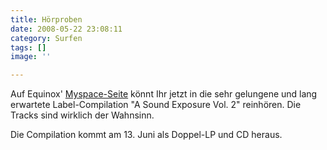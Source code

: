 ```yaml
---
title: Hörproben
date: 2008-05-22 23:08:11
category: Surfen
tags: []
image: ''

---
```


Auf Equinox' [Myspace-Seite](http://www.myspace.com/equinoxrecords) könnt Ihr jetzt in die sehr gelungene und lang erwartete Label-Compilation "A Sound Exposure Vol. 2" reinhören. Die Tracks sind wirklich der Wahnsinn.  

  

Die Compilation kommt am 13. Juni als Doppel-LP und CD heraus.
